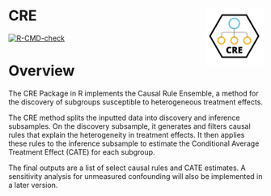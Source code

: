 # CRE <a href="https://fasrc.github.io/CRE/"><img src="man/figures/png/CRE_logo.png" align="right" height="115" /></a>

<!-- badges: start -->
[![R-CMD-check](https://github.com/fasrc/CRE/workflows/R-CMD-check/badge.svg)](https://github.com/fasrc/CRE/actions)
<!-- badges: end -->

# Overview

The CRE Package in R implements the Causal Rule Ensemble, a method for the discovery of subgroups susceptible to heterogeneous treatment effects. 

The CRE method splits the inputted data into discovery and inference subsamples. On the discovery subsample, it generates and filters causal rules that explain the heterogeneity in treatment effects. It then applies these rules to the inference subsample to estimate the Conditional Average Treatment Effect (CATE) for each subgroup. 

The final outputs are a list of select causal rules and CATE estimates. A sensitivity analysis for unmeasured confounding will also be implemented in a later version.

